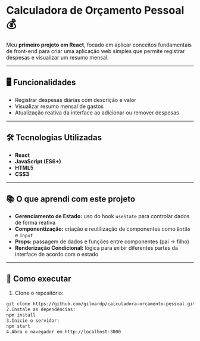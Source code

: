 # Calculadora de Orçamento Pessoal 💰

Meu **primeiro projeto em React**, focado em aplicar conceitos fundamentais de front-end para criar uma aplicação web simples que permite registrar despesas e visualizar um resumo mensal.

---

## 🖥️ Funcionalidades

- Registrar despesas diárias com descrição e valor  
- Visualizar resumo mensal de gastos  
- Atualização reativa da interface ao adicionar ou remover despesas  

---

## 🛠 Tecnologias Utilizadas

- **React**  
- **JavaScript (ES6+)**  
- **HTML5**  
- **CSS3**  

---

## 📚 O que aprendi com este projeto

- **Gerenciamento de Estado:** uso do hook `useState` para controlar dados de forma reativa  
- **Componentização:** criação e reutilização de componentes como `Botão` e `Input`  
- **Props:** passagem de dados e funções entre componentes (pai → filho)  
- **Renderização Condicional:** lógica para exibir diferentes partes da interface de acordo com o estado  

---

## 🔗 Como executar

1. Clone o repositório:  
```bash
git clone https://github.com/gilmardp/calculadora-orcamento-pessoal.git
2.Instale as dependências:
npm install
3.Inicie o servidor:
npm start
4.Abra o navegador em http://localhost:3000


